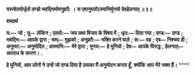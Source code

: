 **यस्त्वेतयोर्धृतो दण्डो भवद्भिर्मामनुव्रतै: ।** **स एवानुमतोऽस्माभिर्मुनयो देवहेलनात् ॥ ३॥** 

**शब्दार्थ** 

**य:—** **जो** **; तु—** **लेकिन** **; एतयो:—** **जय तथा विजय के विषय में** **; धृत:—** **दिया गया** **; दण्ड:—** **दण्ड** **; भवद्भि:—** **आपके द्वारा** **;** **माम्—** **मुझको** **; अनुव्रतै:—** **भक्ति करने वाले** **; स:—** **वह** **; एव—** **निश्चय ही** **; अनुमत:—** **अनुमोदित** **; अस्माभि:—** **मेरे द्वारा** **;** **मुनय:—** **हे मुनियो** **; देव—** **आपके विरुद्ध** **; हेलनात्—** **अपराध के कारण।** **.** 

**हे मुनियो, आप लोगों ने उन्हें जो दण्ड दिया है उसका मैं अनुमोदन करता हूँ, क्योंकि आप** **मेरे भक्त हैं।** **** 